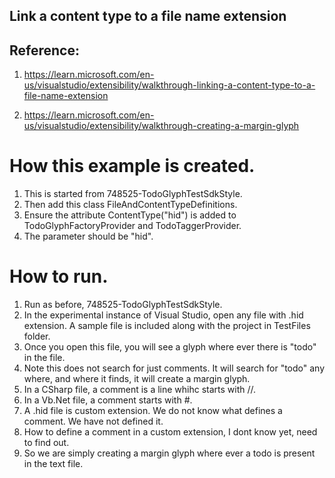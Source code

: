 ## Link a content type to a file name extension

## Reference: 
1. https://learn.microsoft.com/en-us/visualstudio/extensibility/walkthrough-linking-a-content-type-to-a-file-name-extension

2. https://learn.microsoft.com/en-us/visualstudio/extensibility/walkthrough-creating-a-margin-glyph

# How this example is created. 
1. This is started from 748525-TodoGlyphTestSdkStyle.
2. Then add this class FileAndContentTypeDefinitions.
3. Ensure the attribute ContentType("hid") is added to TodoGlyphFactoryProvider and TodoTaggerProvider.
4. The parameter should be "hid".

# How to run.
1. Run as before, 748525-TodoGlyphTestSdkStyle.
2. In the experimental instance of Visual Studio, open any file with .hid extension. A sample file is included along with the project in TestFiles folder. 
3. Once you open this file, you will see a glyph where ever there is "todo" in the file. 
4. Note this does not search for just comments. It will search for "todo" any where, and where it finds, it will create a margin glyph. 
5. In a CSharp file, a comment is a line whihc starts with //.
6. In a Vb.Net file, a comment starts with #.
7. A .hid file is custom extension. We do not know what defines a comment. We have not defined it.
8. How to define a comment in a custom extension, I dont know yet, need to find out.
9. So we are simply creating a margin glyph where ever a todo is present in the text file.
